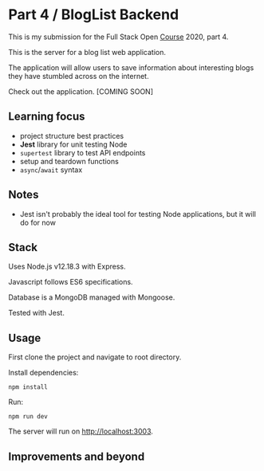 # Part 4 / BlogList Backend

This is my submission for the Full Stack Open [Course](https://fullstackopen.com/en) 2020, part 4.

This is the server for a blog list web application. 

The application will allow users to save information about interesting blogs they have stumbled across on the internet.

Check out the application. [COMING SOON]

## Learning focus

- project structure best practices
- **Jest** library for unit testing Node
- `supertest` library to test API endpoints
- setup and teardown functions
- `async`/`await` syntax

## Notes

- Jest isn't probably the ideal tool for testing Node applications, but it will do for now

## Stack

Uses Node.js v12.18.3 with Express.

Javascript follows ES6 specifications.

Database is a MongoDB managed with Mongoose.

Tested with Jest.

## Usage

First clone the project and navigate to root directory.

Install dependencies:

```
npm install
```

Run:

```
npm run dev
```

The server will run on [http://localhost:3003](http://localhost:3003).

## Improvements and beyond

